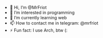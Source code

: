- 👋 Hi, I’m @MrFriot
- 👀 I’m interested in programming
- 🌱 I’m currently learning web
- 📫 How to contact me in telegram: @mrfriot
- ⚡ Fun fact: I use Arch, btw (:

<!---
MrFriot/MrFriot is a ✨ special ✨ repository because its `README.md` (this file) appears on your GitHub profile.
You can click the Preview link to take a look at your changes.
--->
